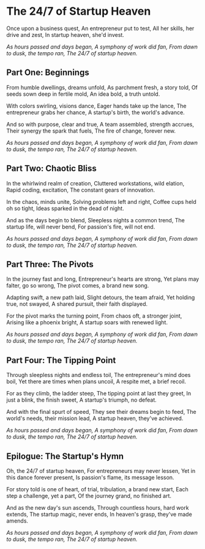 # The 24/7 of Startup Heaven

Once upon a business quest,
An entrepreneur put to test,
All her skills, her drive and zest,
In startup heaven, she'd invest.

_As hours passed and days began,
A symphony of work did fan,
From dawn to dusk, the tempo ran,
The 24/7 of startup heaven._

## Part One: Beginnings

From humble dwellings, dreams unfold,
As parchment fresh, a story told,
Of seeds sown deep in fertile mold,
An idea bold, a truth untold.

With colors swirling, visions dance,
Eager hands take up the lance,
The entrepreneur grabs her chance,
A startup's birth, the world's advance.

And so with purpose, clear and true,
A team assembled, strength accrues,
Their synergy the spark that fuels,
The fire of change, forever new.

_As hours passed and days began,
A symphony of work did fan,
From dawn to dusk, the tempo ran,
The 24/7 of startup heaven._

## Part Two: Chaotic Bliss

In the whirlwind realm of creation,
Cluttered workstations, wild elation,
Rapid coding, excitation,
The constant gears of innovation.

In the chaos, minds unite,
Solving problems left and right,
Coffee cups held oh so tight,
Ideas sparked in the dead of night.

And as the days begin to blend,
Sleepless nights a common trend,
The startup life, will never bend,
For passion's fire, will not end.

_As hours passed and days began,
A symphony of work did fan,
From dawn to dusk, the tempo ran,
The 24/7 of startup heaven._

## Part Three: The Pivots

In the journey fast and long,
Entrepreneur's hearts are strong,
Yet plans may falter, go so wrong,
The pivot comes, a brand new song.

Adapting swift, a new path laid,
Slight detours, the team afraid,
Yet holding true, not swayed,
A shared pursuit, their faith displayed.

For the pivot marks the turning point,
From chaos oft, a stronger joint,
Arising like a phoenix bright,
A startup soars with renewed light.

_As hours passed and days began,
A symphony of work did fan,
From dawn to dusk, the tempo ran,
The 24/7 of startup heaven._

## Part Four: The Tipping Point

Through sleepless nights and endless toil,
The entrepreneur's mind does boil,
Yet there are times when plans uncoil,
A respite met, a brief recoil.

For as they climb, the ladder steep,
The tipping point at last they greet,
In just a blink, the finish sweet,
A startup's triumph, no defeat.

And with the final spurt of speed,
They see their dreams begin to feed,
The world's needs, their mission lead,
A startup heaven, they've achieved.

_As hours passed and days began,
A symphony of work did fan,
From dawn to dusk, the tempo ran,
The 24/7 of startup heaven._

## Epilogue: The Startup's Hymn

Oh, the 24/7 of startup heaven,
For entrepreneurs may never lessen,
Yet in this dance forever present,
Is passion's flame, its message lesson.

For story told is one of heart,
 of trial, tribulation, a brand new start,
Each step a challenge, yet a part,
Of the journey grand, no finished art.

And as the new day's sun ascends,
Through countless hours, hard work extends,
The startup magic, never ends,
In heaven's grasp, they've made amends.

_As hours passed and days began,
A symphony of work did fan,
From dawn to dusk, the tempo ran,
The 24/7 of startup heaven._